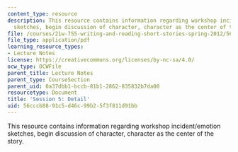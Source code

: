 ```yaml
---
content_type: resource
description: This resource contains information regarding workshop incident/emotion
  sketches, begin discussion of character, character as the center of the story.
file: /courses/21w-755-writing-and-reading-short-stories-spring-2012/56cccb8891c5d46c99b25f3f811d91bb_MIT21W_755S12_ses5.pdf
file_type: application/pdf
learning_resource_types:
- Lecture Notes
license: https://creativecommons.org/licenses/by-nc-sa/4.0/
ocw_type: OCWFile
parent_title: Lecture Notes
parent_type: CourseSection
parent_uid: 0a37dbb1-bccb-81b1-2862-835832b7da00
resourcetype: Document
title: 'Session 5: Detail'
uid: 56cccb88-91c5-d46c-99b2-5f3f811d91bb
---
```

This resource contains information regarding workshop incident/emotion sketches, begin discussion of character, character as the center of the story.